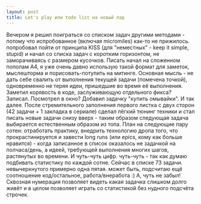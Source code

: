 ```yaml
---
layout: post
title: Let's play или todo list на новый лад
---
```

Вечером я решил поиграться со списком задач другими методами - потому что испробованное (включая micromiles) как-то не прижилось. попробовал пойти от принципа KISS (для "неместных" - keep it simple, stupid) и начал со списка задач с коротким горизонтом, не заморачиваясь с размером кусочков. Писать начал на сложенном пополам А4, я уже очень давно использую такой формат для заметок, мыслешторма и порисовать-потупить на митинге. Основная мысль - не дать себе свалить от выполнения текущей задачи (помечена точкой), одновременно не теряя идеи, пришедшие во время её выполнения. Заметил корявость в коде, заслуживающую отдельного фикса? Записал. Посмотрел в окно? Добавил задачку "купить омывайки". И так далее. После стремительного заполнения первого листка с двух сторон (42 задачи + 1 закладка в сериале) сделал лёгкий тюнинг техники и стал писать новые задачи снизу вверх - таким образом следующая задача выбирается естественным образом из топа.
План на следующие пару сотен: отработать практику, внедрить технологию дропа того, что прокрастинируется и завести long runs (или epics, кому как больше нравится) - когда записанное в список оказалось не задачкой на полчаса/день, а идеей, требующей выполнения многих шагов, растянутых во времени.
И чуть-чуть цифр. чуть-чуть - так как думаю подбивать статистику по каждой сотне. Сейчас в списке 73 задачи. невычеркнутого примерно одна пятая. может быть, подсчитаю ещё соотношение код/остальное, работа/внеработа :)
А, чуть не забыл! Сквозная нумерация позволяет видеть какая задачка слишком долго живёт и в целом позволяет играть со статистикой без нудного подсчёта строчек.